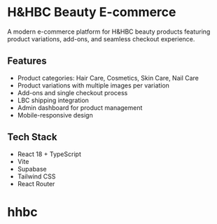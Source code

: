 # H&HBC Beauty E-commerce

A modern e-commerce platform for H&HBC beauty products featuring product variations, add-ons, and seamless checkout experience.

## Features
- Product categories: Hair Care, Cosmetics, Skin Care, Nail Care
- Product variations with multiple images per variation
- Add-ons and single checkout process
- LBC shipping integration
- Admin dashboard for product management
- Mobile-responsive design

## Tech Stack
- React 18 + TypeScript
- Vite
- Supabase
- Tailwind CSS
- React Router
# hhbc
